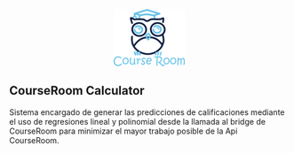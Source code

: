 <div align="center">
<img id="logo" src="https://raw.githubusercontent.com/Brian-GL/CourseRoom/main/src/recursos/imagenes/Course_Room_Brand_Readme.png">
</div>
<h2 class="mb-4 display-6">CourseRoom Calculator </h2>

Sistema encargado de generar las predicciones de calificaciones mediante el uso de regresiones lineal y polinomial desde la llamada al bridge de CourseRoom para minimizar el mayor trabajo posible de la Api CourseRoom.
